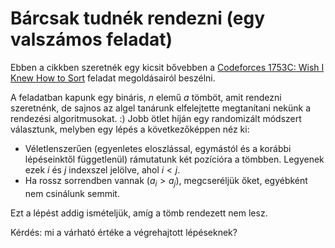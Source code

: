 # Bárcsak tudnék rendezni (egy valszámos feladat)

Ebben a cikkben szeretnék egy kicsit bővebben a [Codeforces 1753C: Wish I Knew How to Sort](https://codeforces.com/problemset/problem/1753/C) feladat megoldásairól beszélni.

A feladatban kapunk egy bináris, $n$ elemű $a$ tömböt, amit rendezni szeretnénk, de sajnos az algel tanárunk elfelejtette megtanítani nekünk a rendezési algoritmusokat. :) Jobb ötlet híján egy randomizált módszert választunk, melyben egy lépés a következőképpen néz ki:

- Véletlenszerűen (egyenletes eloszlással, egymástól és a korábbi lépéseinktől függetlenül) rámutatunk két pozícióra a tömbben. Legyenek ezek $i$ és $j$ indexszel jelölve, ahol $i<j$.
- Ha rossz sorrendben vannak ($a_i > a_j$), megcseréljük őket, egyébként nem csinálunk semmit.

Ezt a lépést addig ismételjük, amíg a tömb rendezett nem lesz.

Kérdés: mi a várható értéke a végrehajtott lépéseknek?

